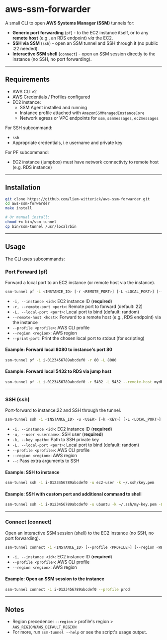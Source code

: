 # aws-ssm-forwarder

A small CLI to open **AWS Systems Manager (SSM)** tunnels for:
- **Generic port forwarding** (`pf`) - to the EC2 instance itself, or to any **remote host** (e.g., an RDS endpoint) *via* the EC2.
- **SSH via SSM** (`ssh`) - open an SSM tunnel and SSH through it (no public :22 needed).
- **Interactive SSM shell** (`connect`) - open an SSM session directly to the instance (no SSH, no port forwarding).

---

## Requirements

- AWS CLI v2
- AWS Credentials / Profiles configured
- EC2 instance:
  - SSM Agent installed and running
  - Instance profile attached with `AmazonSSMManagedInstanceCore`
  - Network egress or VPC endpoints for `ssm`, `ssmmessages`, `ec2messages`

 For SSH subcommand:
  - `ssh`
  - Appropriate credentials, i.e username and private key

For PF subcommand: 
  - EC2 instance (jumpbox) must have network connectivty to remote host (e.g. RDS instance)

---

## Installation

```bash
git clone https://github.com/liam-witterick/aws-ssm-forwarder.git
cd aws-ssm-forwarder
make install

# Or manual install:
chmod +x bin/ssm-tunnel
cp bin/ssm-tunnel /usr/local/bin
```

---

## Usage

The CLI uses subcommands:

### Port Forward (pf)
Forward a local port to an EC2 instance (or remote host via the instance).

```bash
ssm-tunnel pf -i <INSTANCE_ID> [-r <REMOTE_PORT>] [-L <LOCAL_PORT>] [--remote-host <HOST>] [--profile <PROFILE>] [--region <REGION>] [--print-port]
```

- `-i, --instance <id>`: EC2 instance ID (**required**)
- `-r, --remote-port <port>`: Remote port to forward (default: 22)
- `-L, --local-port <port>`: Local port to bind (default: random)
- `--remote-host <host>`: Forward to a remote host (e.g., RDS endpoint) via the instance
- `--profile <profile>`: AWS CLI profile
- `--region <region>`: AWS region
- `--print-port`: Print the chosen local port to stdout (for scripting)

#### Example: Forward local 8080 to instance's port 80
```bash
ssm-tunnel pf -i i-0123456789abcdef0 -r 80 -L 8080
```

#### Example: Forward local 5432 to RDS via jump host
```bash
ssm-tunnel pf -i i-0123456789abcdef0 -r 5432 -L 5432 --remote-host mydb.abc123.eu-west-1.rds.amazonaws.com
```

---

### SSH (ssh)
Port-forward to instance:22 and SSH through the tunnel.

```bash
ssm-tunnel ssh -i <INSTANCE_ID> -u <USER> [-k <KEY>] [-L <LOCAL_PORT>] [--profile <PROFILE>] [--region <REGION>] [-- ...ssh args]
```

- `-i, --instance <id>`: EC2 instance ID (**required**)
- `-u, --user <username>`: SSH user (**required**)
- `-k, --key <path>`: Path to SSH private key
- `-L, --local-port <port>`: Local port to bind (default: random)
- `--profile <profile>`: AWS CLI profile
- `--region <region>`: AWS region
- `--`: Pass extra arguments to SSH

#### Example: SSH to instance
```bash
ssm-tunnel ssh -i i-0123456789abcdef0 -u ec2-user -k ~/.ssh/key.pem
```

#### Example: SSH with custom port and additional command to shell
```bash
ssm-tunnel ssh -i i-0123456789abcdef0 -u ubuntu -k ~/.ssh/my-key.pem -L 2222 -- ls -la
```

---

### Connect (connect)
Open an interactive SSM session (shell) to the EC2 instance (no SSH, no port forwarding).

```bash
ssm-tunnel connect -i <INSTANCE_ID> [--profile <PROFILE>] [--region <REGION>]
```

- `-i, --instance <id>`: EC2 instance ID (**required**)
- `--profile <profile>`: AWS CLI profile
- `--region <region>`: AWS region

#### Example: Open an SSM session to the instance
```bash
ssm-tunnel connect -i i-0123456789abcdef0 --profile prod
```

---

## Notes
- Region precedence: `--region` > profile's region > `AWS_REGION`/`AWS_DEFAULT_REGION`
- For more, run `ssm-tunnel --help` or see the script's usage output.
